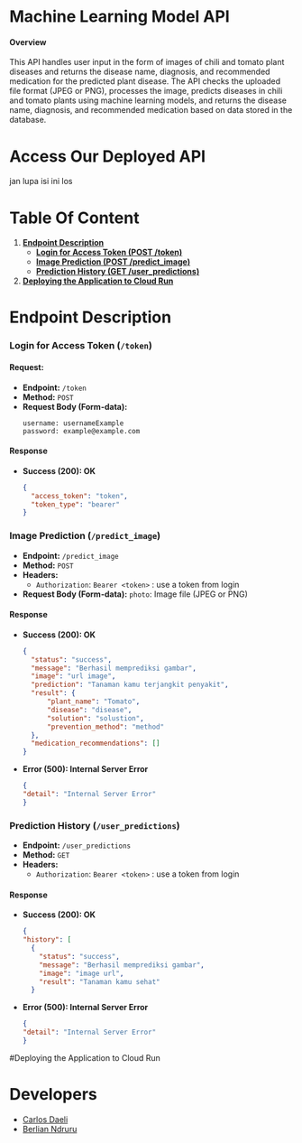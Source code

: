 # Machine Learning Model API
#### Overview
This API handles user input in the form of images of chili and tomato plant diseases and returns the disease name, diagnosis, and recommended medication for the predicted plant disease. The API checks the uploaded file format (JPEG or PNG), processes the image, predicts diseases in chili and tomato plants using machine learning models, and returns the disease name, diagnosis, and recommended medication based on data stored in the database.

# Access Our Deployed API
jan lupa isi ini los
# Table Of Content
1. **[Endpoint Description](#endpoint-description)**
   - **[Login for Access Token (POST /token)](#login-for-access-token-post-token)**
   - **[Image Prediction (POST /predict_image)](#image-prediction-post-predict_image)**
   - **[Prediction History (GET /user_predictions)](#prediction-history-get-user_predictions)**
2. **[Deploying the Application to Cloud Run](#deploying-the-application-to-cloud-run)**
    

# Endpoint Description
###  Login for Access Token (`/token`)
#### Request:
- **Endpoint:** `/token`
- **Method:** `POST`
- **Request Body (Form-data):**
  ```plaintext
  username: usernameExample
  password: example@example.com
#### Response
- **Success (200): OK**
  ``` json
  {
    "access_token": "token",
    "token_type": "bearer"
  }
### Image Prediction (`/predict_image`)
- **Endpoint:** `/predict_image`
- **Method:** `POST`
- **Headers:**
    - `Authorization`: `Bearer <token>` : use a token from login
- **Request Body (Form-data):**
      `photo`: Image file (JPEG or PNG)
#### Response
- **Success (200): OK**
  ``` json
  {
    "status": "success",
    "message": "Berhasil memprediksi gambar",
    "image": "url image",
    "prediction": "Tanaman kamu terjangkit penyakit",
    "result": {
        "plant_name": "Tomato",
        "disease": "disease",
        "solution": "solustion",
        "prevention_method": "method"
    },
    "medication_recommendations": []
  }
- **Error (500): Internal Server Error**
   ``` json
   {
  "detail": "Internal Server Error"
  }
### Prediction History (`/user_predictions`)
- **Endpoint:** `/user_predictions`
- **Method:** `GET`
- **Headers:**
    - `Authorization`: `Bearer <token>` : use a token from login
#### Response
- **Success (200): OK**
  ``` json
  {
  "history": [
    {
      "status": "success",
      "message": "Berhasil memprediksi gambar",
      "image": "image url",
      "result": "Tanaman kamu sehat"
    }
- **Error (500): Internal Server Error**
   ``` json
   {
  "detail": "Internal Server Error"
  }
#Deploying the Application to Cloud Run
# Developers
   - [Carlos Daeli](https://github.com/carllosnd)
   - [Berlian Ndruru](https://github.com/berlianndruru)
